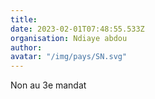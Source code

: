 ```yaml
---
title: 
date: 2023-02-01T07:48:55.533Z
organisation: Ndiaye abdou
author: 
avatar: "/img/pays/SN.svg"
---
```


Non au 3e mandat